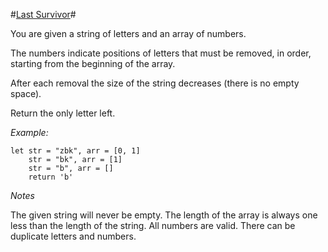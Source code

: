 #[Last Survivor](https://www.codewars.com/kata/609eee71109f860006c377d1)#

You are given a string of letters and an array of numbers.

The numbers indicate positions of letters that must be removed, in order, starting from the beginning of the array.

After each removal the size of the string decreases (there is no empty space).

Return the only letter left.

_Example:_

    let str = "zbk", arr = [0, 1]
        str = "bk", arr = [1]
        str = "b", arr = []
        return 'b'

_Notes_

The given string will never be empty.
The length of the array is always one less than the length of the string.
All numbers are valid.
There can be duplicate letters and numbers.
